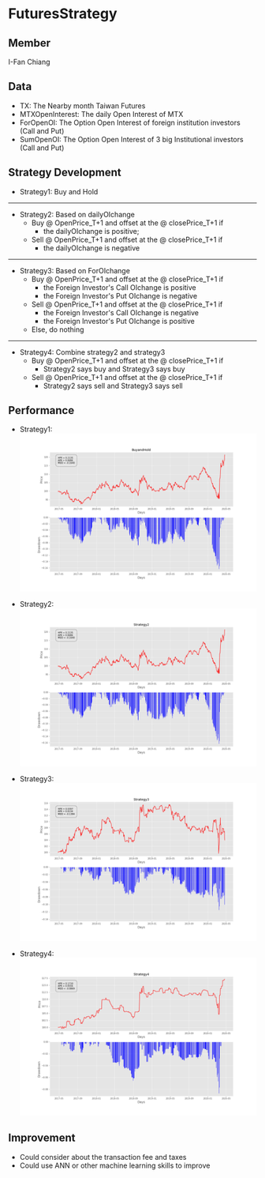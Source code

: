 # FuturesStrategy

Member
--------------
I-Fan Chiang

Data
-------------- 
* TX: The Nearby month Taiwan Futures
* MTXOpenInterest: The daily Open Interest of MTX
* ForOpenOI: The Option Open Interest of foreign institution investors (Call and Put)
* SumOpenOI: The Option Open Interest of 3 big Institutional investors (Call and Put)



Strategy Development 
-------------- 
* Strategy1: Buy and Hold  
---
* Strategy2: Based on dailyOIchange
   * Buy @ OpenPrice_T+1 and offset at the @ closePrice_T+1 if 
       * the dailyOIchange is positive;  
   * Sell @ OpenPrice_T+1 and offset at the @ closePrice_T+1 if 
       * the dailyOIchange is negative
---
* Strategy3: Based on ForOIchange
   * Buy @ OpenPrice_T+1 and offset at the @ closePrice_T+1 if 
       * the Foreign Investor's Call OIchange is positive
       * the Foreign Investor's Put OIchange is negative
   * Sell @ OpenPrice_T+1 and offset at the @ closePrice_T+1 if 
       * the Foreign Investor's Call OIchange is negative
       * the Foreign Investor's Put OIchange is positive
   * Else, do nothing
---  
* Strategy4: 
    Combine strategy2 and strategy3
    * Buy @ OpenPrice_T+1 and offset at the @ closePrice_T+1 if 
        * Strategy2 says buy and Strategy3 says buy
    * Sell @ OpenPrice_T+1 and offset at the @ closePrice_T+1 if 
        * Strategy2 says sell and Strategy3 says sell  


Performance
-------------- 
* Strategy1: 
 ![alt text](https://github.com/A2Zntu/FuturesStrategy/blob/master/Graph/BuyandHold.png "BuyandHold")
 
* Strategy2: 
 ![alt text](https://github.com/A2Zntu/FuturesStrategy/blob/master/Graph/Strategy2.png "Strategy2")

* Strategy3: 
 ![alt text](https://github.com/A2Zntu/FuturesStrategy/blob/master/Graph/Strategy3.png "Strategy3")

* Strategy4: 
 ![alt text](https://github.com/A2Zntu/FuturesStrategy/blob/master/Graph/Strategy4.png "Strategy4")

Improvement
-------------- 
* Could consider about the transaction fee and taxes
* Could use ANN or other machine learning skills to improve
